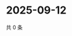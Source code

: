 # 2025-09-12

共 0 条

<!-- BEGIN ZHIHUVIDEO -->
<!-- 最后更新时间 Fri Sep 12 2025 21:19:07 GMT+0800 (China Standard Time) -->

<!-- END ZHIHUVIDEO -->
